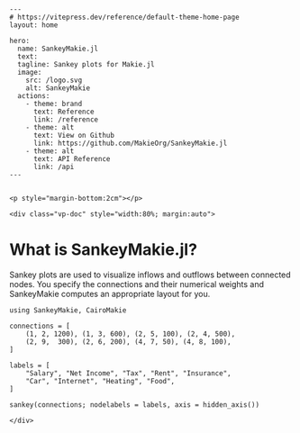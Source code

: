 ````@raw html
---
# https://vitepress.dev/reference/default-theme-home-page
layout: home

hero:
  name: SankeyMakie.jl
  text: 
  tagline: Sankey plots for Makie.jl
  image:
    src: /logo.svg
    alt: SankeyMakie
  actions:
    - theme: brand
      text: Reference
      link: /reference
    - theme: alt
      text: View on Github
      link: https://github.com/MakieOrg/SankeyMakie.jl
    - theme: alt
      text: API Reference
      link: /api
---


<p style="margin-bottom:2cm"></p>

<div class="vp-doc" style="width:80%; margin:auto">
````

# What is SankeyMakie.jl?

Sankey plots are used to visualize inflows and outflows between connected nodes.
You specify the connections and their numerical weights and SankeyMakie computes an appropriate layout for you.

```@example
using SankeyMakie, CairoMakie

connections = [
    (1, 2, 1200), (1, 3, 600), (2, 5, 100), (2, 4, 500),
    (2, 9,  300), (2, 6, 200), (4, 7, 50), (4, 8, 100),
]

labels = [
    "Salary", "Net Income", "Tax", "Rent", "Insurance",
    "Car", "Internet", "Heating", "Food",
]

sankey(connections; nodelabels = labels, axis = hidden_axis())
```

````@raw html
</div>
````
